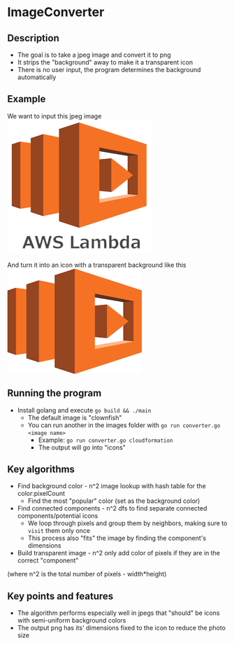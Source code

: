 # ImageConverter

## Description
* The goal is to take a jpeg image and convert it to png
* It strips the "background" away to make it a transparent icon
* There is no user input, the program determines the background automatically

## Example
We want to input this jpeg image  
![Regular AWS lambda jpeg](/images/lambda.jpeg)  


And turn it into an icon with a transparent background like this  
![Exciting icon without background](/icons/lambda.png)  


## Running the program
* Install golang and execute `go build && ./main`
    * The default image is "clownfish" 
    * You can run another in the images folder with `go run converter.go <image name>`
        * Example: `go run converter.go cloudformation`
        * The output will go into "icons"

## Key algorithms
* Find background color - n^2 image lookup with hash table for the color:pixelCount
    * Find the most "popular" color (set as the background color)
* Find connected components - n^2 dfs to find separate connected components/potential icons
    * We loop through pixels and group them by neighbors, making sure to `visit` them only once
    * This process also "fits" the image by finding the component's dimensions
* Build transparent image - n^2 only add color of pixels if they are in the correct "component"

(where n^2 is the total number of pixels - width*height)

## Key points and features
* The algorithm performs especially well in jpegs that "should" be icons with semi-uniform background colors
* The output png has its' dimensions fixed to the icon to reduce the photo size